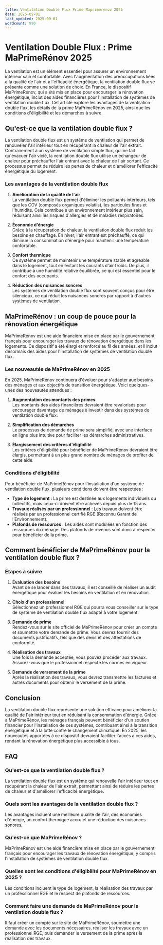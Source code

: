 ```yaml
---
title: Ventilation Double Flux Prime Maprimerenov 2025
date: 2025-09-01
last_updated: 2025-09-01
wordcount: 990
---
```


# Ventilation Double Flux : Prime MaPrimeRénov 2025

La ventilation est un élément essentiel pour assurer un environnement intérieur sain et confortable. Avec l'augmentation des préoccupations liées à la qualité de l'air et à l'efficacité énergétique, la ventilation double flux se présente comme une solution de choix. En France, le dispositif MaPrimeRénov, qui a été mis en place pour encourager la rénovation énergétique, inclut des aides financières pour l'installation de systèmes de ventilation double flux. Cet article explore les avantages de la ventilation double flux, les détails de la prime MaPrimeRénov en 2025, ainsi que les conditions d'éligibilité et les démarches à suivre.

## Qu'est-ce que la ventilation double flux ?

La ventilation double flux est un système de ventilation qui permet de renouveler l'air intérieur tout en récupérant la chaleur de l'air extrait. Contrairement à un système de ventilation simple flux, qui ne fait qu'évacuer l'air vicié, la ventilation double flux utilise un échangeur de chaleur pour préchauffer l'air entrant avec la chaleur de l'air sortant. Ce processus permet de réduire les pertes de chaleur et d'améliorer l'efficacité énergétique du logement.

### Les avantages de la ventilation double flux

1. **Amélioration de la qualité de l'air**  
   La ventilation double flux permet d'éliminer les polluants intérieurs, tels que les COV (composés organiques volatils), les particules fines et l'humidité. Cela contribue à un environnement intérieur plus sain, réduisant ainsi les risques d'allergies et de maladies respiratoires.

2. **Économie d'énergie**  
   Grâce à la récupération de chaleur, la ventilation double flux réduit les besoins en chauffage. En hiver, l'air entrant est préchauffé, ce qui diminue la consommation d'énergie pour maintenir une température confortable.

3. **Confort thermique**  
   Ce système permet de maintenir une température stable et agréable dans le logement, tout en évitant les courants d'air froids. De plus, il contribue à une humidité relative équilibrée, ce qui est essentiel pour le confort des occupants.

4. **Réduction des nuisances sonores**  
   Les systèmes de ventilation double flux sont souvent conçus pour être silencieux, ce qui réduit les nuisances sonores par rapport à d'autres systèmes de ventilation.

## MaPrimeRénov : un coup de pouce pour la rénovation énergétique

MaPrimeRénov est une aide financière mise en place par le gouvernement français pour encourager les travaux de rénovation énergétique dans les logements. Ce dispositif a été élargi et renforcé au fil des années, et il inclut désormais des aides pour l'installation de systèmes de ventilation double flux.

### Les nouveautés de MaPrimeRénov en 2025

En 2025, MaPrimeRénov continuera d'évoluer pour s'adapter aux besoins des ménages et aux objectifs de transition énergétique. Voici quelques-unes des nouveautés attendues :

1. **Augmentation des montants des primes**  
   Les montants des aides financières devraient être revalorisés pour encourager davantage de ménages à investir dans des systèmes de ventilation double flux.

2. **Simplification des démarches**  
   Le processus de demande de prime sera simplifié, avec une interface en ligne plus intuitive pour faciliter les démarches administratives.

3. **Élargissement des critères d'éligibilité**  
   Les critères d'éligibilité pour bénéficier de MaPrimeRénov devraient être élargis, permettant à un plus grand nombre de ménages de profiter de cette aide.

### Conditions d'éligibilité

Pour bénéficier de MaPrimeRénov pour l'installation d'un système de ventilation double flux, plusieurs conditions doivent être respectées :

- **Type de logement** : La prime est destinée aux logements individuels ou collectifs, mais ceux-ci doivent être achevés depuis plus de 15 ans.
- **Travaux réalisés par un professionnel** : Les travaux doivent être réalisés par un professionnel certifié RGE (Reconnu Garant de l’Environnement).
- **Plafonds de ressources** : Les aides sont modulées en fonction des ressources du ménage. Des plafonds de revenus sont donc à respecter pour bénéficier de la prime.

## Comment bénéficier de MaPrimeRénov pour la ventilation double flux ?

### Étapes à suivre

1. **Évaluation des besoins**  
   Avant de se lancer dans des travaux, il est conseillé de réaliser un audit énergétique pour évaluer les besoins en ventilation et en rénovation.

2. **Choix d'un professionnel**  
   Sélectionnez un professionnel RGE qui pourra vous conseiller sur le type de système de ventilation double flux adapté à votre logement.

3. **Demande de prime**  
   Rendez-vous sur le site officiel de MaPrimeRénov pour créer un compte et soumettre votre demande de prime. Vous devrez fournir des documents justificatifs, tels que des devis et des attestations de conformité.

4. **Réalisation des travaux**  
   Une fois la demande acceptée, vous pouvez procéder aux travaux. Assurez-vous que le professionnel respecte les normes en vigueur.

5. **Demande de versement de la prime**  
   Après la réalisation des travaux, vous devrez transmettre les factures et autres documents pour obtenir le versement de la prime.

## Conclusion

La ventilation double flux représente une solution efficace pour améliorer la qualité de l'air intérieur tout en réduisant la consommation d'énergie. Grâce à MaPrimeRénov, les ménages français peuvent bénéficier d'un soutien financier pour l'installation de ces systèmes, contribuant ainsi à la transition énergétique et à la lutte contre le changement climatique. En 2025, les nouveautés apportées à ce dispositif devraient faciliter l'accès à ces aides, rendant la rénovation énergétique plus accessible à tous.

## FAQ

### Qu'est-ce que la ventilation double flux ?

La ventilation double flux est un système qui renouvelle l'air intérieur tout en récupérant la chaleur de l'air extrait, permettant ainsi de réduire les pertes de chaleur et d'améliorer l'efficacité énergétique.

### Quels sont les avantages de la ventilation double flux ?

Les avantages incluent une meilleure qualité de l'air, des économies d'énergie, un confort thermique accru et une réduction des nuisances sonores.

### Qu'est-ce que MaPrimeRénov ?

MaPrimeRénov est une aide financière mise en place par le gouvernement français pour encourager les travaux de rénovation énergétique, y compris l'installation de systèmes de ventilation double flux.

### Quelles sont les conditions d'éligibilité pour MaPrimeRénov en 2025 ?

Les conditions incluent le type de logement, la réalisation des travaux par un professionnel RGE et le respect de plafonds de ressources.

### Comment faire une demande de MaPrimeRénov pour la ventilation double flux ?

Il faut créer un compte sur le site de MaPrimeRénov, soumettre une demande avec les documents nécessaires, réaliser les travaux avec un professionnel RGE, puis demander le versement de la prime après la réalisation des travaux.